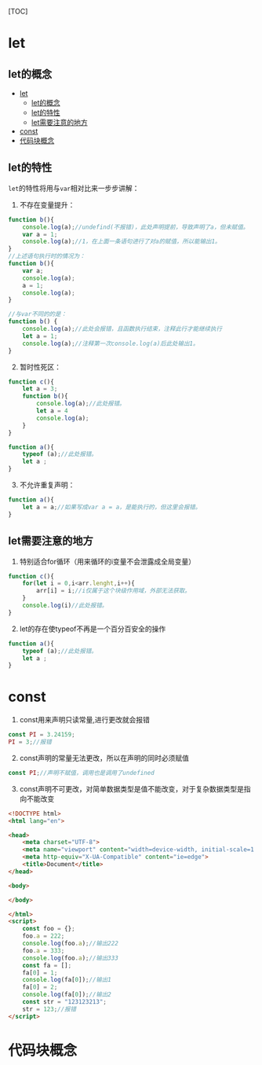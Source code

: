 [TOC]

# let

## let的概念

- [let](#let)
    - [let的概念](#let%E7%9A%84%E6%A6%82%E5%BF%B5)
    - [let的特性](#let%E7%9A%84%E7%89%B9%E6%80%A7)
    - [let需要注意的地方](#let%E9%9C%80%E8%A6%81%E6%B3%A8%E6%84%8F%E7%9A%84%E5%9C%B0%E6%96%B9)
- [const](#const)
- [代码块概念](#%E4%BB%A3%E7%A0%81%E5%9D%97%E6%A6%82%E5%BF%B5)

## let的特性

`let`的特性将用与`var`相对比来一步步讲解：

1. 不存在变量提升：
```javascript
function b(){
    console.log(a);//undefind(不报错)，此处声明提前，导致声明了a，但未赋值。
    var a = 1;
    console.log(a);//1，在上面一条语句进行了对a的赋值，所以能输出1。
}
//上述语句执行时的情况为：
function b(){
    var a;
    console.log(a);
    a = 1;
    console.log(a);
}

//与var不同的的是：
function b() {
    console.log(a);//此处会报错，且函数执行结束，注释此行才能继续执行
    let a = 1;
    console.log(a);//注释第一次console.log(a)后此处输出1。
}
```
2. 暂时性死区：
```javascript
function c(){
    let a = 3;
    function b(){
        console.log(a);//此处报错。
        let a = 4
        console.log(a);
    }
}

function a(){
    typeof (a);//此处报错。
    let a ;
}
```
3. 不允许重复声明：
```javascript
function a(){
    let a = a;//如果写成var a = a，是能执行的，但这里会报错。
}
```

## let需要注意的地方

1. 特别适合for循环（用来循环的i变量不会泄露成全局变量）
```javascript
function c(){
    for(let i = 0,i<arr.lenght,i++){
        arr[i] = i;//i仅属于这个块级作用域，外部无法获取。
    }
    console.log(i)//此处报错。
}
```
2. let的存在使typeof不再是一个百分百安全的操作
```javascript
function a(){
    typeof (a);//此处报错。
    let a ;
}
```
# const
1. const用来声明只读常量,进行更改就会报错
```javascript
const PI = 3.24159;
PI = 3;//报错
```
2. const声明的常量无法更改，所以在声明的同时必须赋值
```javascript
const PI;//声明不赋值，调用也是调用了undefined
```
3. const声明不可更改，对简单数据类型是值不能改变，对于复杂数据类型是指向不能改变
```html
<!DOCTYPE html>
<html lang="en">

<head>
    <meta charset="UTF-8">
    <meta name="viewport" content="width=device-width, initial-scale=1.0">
    <meta http-equiv="X-UA-Compatible" content="ie=edge">
    <title>Document</title>
</head>

<body>

</body>

</html>
<script>
    const foo = {};
    foo.a = 222;
    console.log(foo.a);//输出222
    foo.a = 333;
    console.log(foo.a);//输出333
    const fa = [];
    fa[0] = 1;
    console.log(fa[0]);//输出1
    fa[0] = 2;
    console.log(fa[0]);//输出2
    const str = "123123213";
    str = 123;//报错
</script>
```

# 代码块概念

